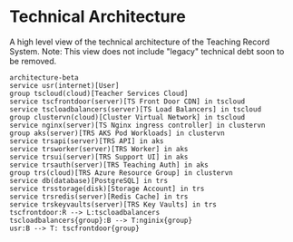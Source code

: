 # Technical Architecture

A high level view of the technical architecture of the Teaching Record System. Note: This view does not include "legacy" technical debt soon to be removed.
```mermaid
architecture-beta
service usr(internet)[User]
group tscloud(cloud)[Teacher Services Cloud]
service tscfrontdoor(server)[TS Front Door CDN] in tscloud
service tscloadbalancers(server)[TS Load Balancers] in tscloud
group clustervn(cloud)[Cluster Virtual Network] in tscloud
service nginx(server)[TS Nginx ingress controller] in clustervn
group aks(server)[TRS AKS Pod Workloads] in clustervn
service trsapi(server)[TRS API] in aks
service trsworker(server)[TRS Worker] in aks
service trsui(server)[TRS Support UI] in aks
service trsauth(server)[TRS Teaching Auth] in aks
group trs(cloud)[TRS Azure Resource Group] in clustervn
service db(database)[PostgreSQL] in trs
service trsstorage(disk)[Storage Account] in trs
service trsredis(server)[Redis Cache] in trs
service trskeyvaults(server)[TRS Key Vaults] in trs
tscfrontdoor:R --> L:tscloadbalancers
tscloadbalancers{group}:B --> T:nginix{group}
usr:B --> T: tscfrontdoor{group}
```
